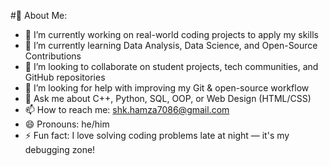 #💫 About Me:

- 🔭 I’m currently working on real-world coding projects to apply my skills  
- 🌱 I’m currently learning Data Analysis, Data Science, and Open-Source Contributions  
- 👯 I’m looking to collaborate on student projects, tech communities, and GitHub repositories  
- 🤔 I’m looking for help with improving my Git & open-source workflow  
- 💬 Ask me about C++, Python, SQL, OOP, or Web Design (HTML/CSS)  
- 📫 How to reach me: shk.hamza7086@gmail.com  
- 😄 Pronouns: he/him  
- ⚡ Fun fact: I love solving coding problems late at night — it's my debugging zone!
